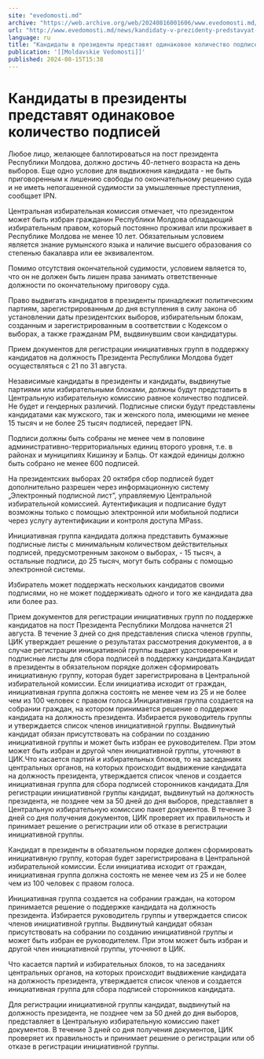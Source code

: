 ```yaml
---
site: "evedomosti.md"
archive: "https://web.archive.org/web/20240816001606/www.evedomosti.md/news/kandidaty-v-prezidenty-predstavyat-odinakovoe-kolichestvo-po"
url: "http://www.evedomosti.md/news/kandidaty-v-prezidenty-predstavyat-odinakovoe-kolichestvo-po"
language: ru
title: "Кандидаты в президенты представят одинаковое количество подписей"
publication: '[[Moldavskie Vedomosti]]'
published: 2024-08-15T15:38
---
```


# Кандидаты в президенты представят одинаковое количество подписей

Любое лицо, желающее баллотироваться на пост президента Республики Молдова, должно достичь 40-летнего возраста на день выборов. Еще одно условие для выдвижения кандидата - не быть приговоренным к лишению свободы по окончательному решению суда и не иметь непогашенной судимости за умышленные преступления, сообщает IPN.

Центральная избирательная комиссия отмечает, что президентом может быть избран гражданин Республики Молдова обладающий избирательным правом, который постоянно проживал или проживает в Республике Молдова не менее 10 лет. Обязательным условием является знание румынского языка и наличие высшего образования со степенью бакалавра или ее эквивалентом.

Помимо отсутствия окончательной судимости, условием является то, что он не должен быть лишен права занимать ответственные должности по окончательному приговору суда.

Право выдвигать кандидатов в президенты принадлежит политическим партиям, зарегистрированным до дня вступления в силу закона об установлении даты президентских выборов, избирательным блокам, созданным и зарегистрированным в соответствии с Кодексом о выборах, а также гражданам РМ, выдвинувшим свои кандидатуры.

Прием документов для регистрации инициативных групп в поддержку кандидатов на должность Президента Республики Молдова будет осуществляться с 21 по 31 августа.

Независимые кандидаты в президенты и кандидаты, выдвинутые партиями или избирательными блоками, должны будут представить в Центральную избирательную комиссию равное количество подписей. Не будет и гендерных различий. Подписные списки будут представлены кандидатами как мужского, так и женского пола, имеющими не менее 15 тысяч и не более 25 тысяч подписей, передает IPN.

Подписи должны быть собраны не менее чем в половине административно-территориальных единиц второго уровня, т.е. в районах и муниципиях Кишинэу и Бэлць. От каждой единицы должно быть собрано не менее 600 подписей.

На президентских выборах 20 октября сбор подписей будет дополнительно разрешен через информационную систему „Электронный подписной лист”, управляемую Центральной избирательной комиссией. Аутентификация и подписание будут возможны только с помощью электронной или мобильной подписи через услугу аутентификации и контроля доступа MPass.

Инициативная группа кандидата должна представить бумажные подписные листы с минимальным количеством действительных подписей, предусмотренным законом о выборах, - 15 тысяч, а остальные подписи, до 25 тысяч, могут быть собраны с помощью электронной системы.

Избиратель может поддержать нескольких кандидатов своими подписями, но не может поддерживать одного и того же кандидата два или более раз.

Прием документов для регистрации инициативных групп по поддержке кандидатов на пост Президента Республики Молдова начнется 21 августа. В течение 3 дней со дня представления списка членов группы, ЦИК утверждает решение о результатах рассмотрения документов, а в случае регистрации инициативной группы выдает удостоверения и подписные листы для сбора подписей в поддержку кандидата.Кандидат в президенты в обязательном порядке должен сформировать инициативную группу, которая будет зарегистрирована в Центральной избирательной комиссии. Если инициатива исходит от граждан, инициативная группа должна состоять не менее чем из 25 и не более чем из 100 человек с правом голоса.Инициативная группа создается на собрании граждан, на котором принимается решение о поддержке кандидата на должность президента. Избирается руководитель группы и утверждается список членов инициативной группы. Выдвинутый кандидат обязан присутствовать на собрании по созданию инициативной группы и может быть избран ее руководителем. При этом может быть избран и другой член инициативной группы, уточняют в ЦИК.Что касается партий и избирательных блоков, то на заседаниях центральных органов, на которых происходит выдвижение кандидата на должность президента, утверждается список членов и создается инициативная группа для сбора подписей сторонников кандидата.Для регистрации инициативной группы кандидат, выдвинутый на должность президента, не позднее чем за 50 дней до дня выборов, представляет в Центральную избирательную комиссию пакет документов. В течение 3 дней со дня получения документов, ЦИК проверяет их правильность и принимает решение о регистрации или об отказе в регистрации инициативной группы.

Кандидат в президенты в обязательном порядке должен сформировать инициативную группу, которая будет зарегистрирована в Центральной избирательной комиссии. Если инициатива исходит от граждан, инициативная группа должна состоять не менее чем из 25 и не более чем из 100 человек с правом голоса.

Инициативная группа создается на собрании граждан, на котором принимается решение о поддержке кандидата на должность президента. Избирается руководитель группы и утверждается список членов инициативной группы. Выдвинутый кандидат обязан присутствовать на собрании по созданию инициативной группы и может быть избран ее руководителем. При этом может быть избран и другой член инициативной группы, уточняют в ЦИК.

Что касается партий и избирательных блоков, то на заседаниях центральных органов, на которых происходит выдвижение кандидата на должность президента, утверждается список членов и создается инициативная группа для сбора подписей сторонников кандидата.

Для регистрации инициативной группы кандидат, выдвинутый на должность президента, не позднее чем за 50 дней до дня выборов, представляет в Центральную избирательную комиссию пакет документов. В течение 3 дней со дня получения документов, ЦИК проверяет их правильность и принимает решение о регистрации или об отказе в регистрации инициативной группы.